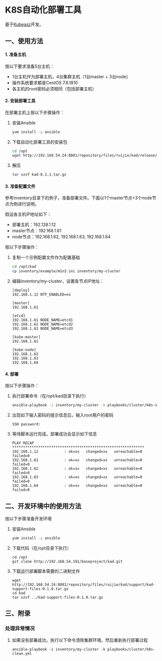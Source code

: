 # K8S自动化部署工具

基于[Kubeasz](https://github.com/gjmzj/kubeasz)开发。

## 一、使用方法

#### 1. 准备主机

按以下要求准备5台主机：

- 1台主机作为部署主机，4台集群主机（1台master + 3台node）
- 操作系统要求都是CentOS 7.6.1810
- 各主机的root密码必须相同（包括部署主机）

#### 2. 安装部署工具

在部署主机上按以下步骤操作：

1. 安装Ansible
    ```bash
    yum install -y ansible
    ```
1. 下载自动化部署工具的安装包
    ```bash
    cd /opt
    wget http://192.168.54.24:8081/repository/files/ruijie/kad/release/kad-0.1.1.tar.gz
    ```
1. 解压
    ```bash
    tar xzvf kad-0.1.1.tar.gz
    ```

#### 3. 准备配置文件

参考inventory目录下的例子，准备部署文件。下面以1个master节点+3个node节点为例进行说明。

假设各主机IP地址如下：
- 部署主机：192.128.1.12
- master节点：192.168.1.61
- node节点：192.168.1.62, 192.168.1.63, 192.168.1.64

按以下步骤操作：
1. 复制一个示例配置文件作为配置基础
    ```bash
    cd /opt/kad
    cp inventory/example/m1n3.ini inventory/my-cluster
    ```
1. 编辑inventory/my-cluster，设置各节点IP地址：
    ```
    [deploy]
    192.168.1.12 NTP_ENABLED=no

    [master]
    192.168.1.61

    [etcd]
    192.168.1.61 NODE_NAME=etcd1
    192.168.1.62 NODE_NAME=etcd2
    192.168.1.63 NODE_NAME=etcd3

    [kube-master]
    192.168.1.61

    [kube-node]
    192.168.1.62
    192.168.1.63
    192.168.1.64
    ```

#### 4. 部署

按以下步骤操作：

1. 执行部署命令（在/opt/kad目录下执行）
    ```bash
    ansible-playbook -i inventory/my-cluster -k playbooks/cluster/k8s-setup.yml
    ```
1. 出现如下输入密码的提示信息后，输入root用户的密码
    ```
    SSH password:
    ```
1. 等待脚本运行完成。部署成功会显示如下信息
    ```
    PLAY RECAP *************************************************************
    192.168.1.12            : ok=xx   changed=xx   unreachable=0    failed=0
    192.168.1.61            : ok=xx   changed=xx   unreachable=0    failed=0
    192.168.1.62            : ok=xx   changed=xx   unreachable=0    failed=0
    192.168.1.63            : ok=xx   changed=xx   unreachable=0    failed=0
    192.168.1.64            : ok=xx   changed=xx   unreachable=0    failed=0
    ```

## 二、开发环境中的使用方法

按以下步骤准备开发环境

1. 安装Ansible
    ```bash
    yum install -y ansible
    ```
1. 下载代码（在/opt目录下执行）
    ```
    cd /opt
    git clone http://192.168.54.191/baseproject/kad.git
    ```
1. 下载运行部署脚本需要的二进制文件
    ```
    wget http://192.168.54.24:8081/repository/files/ruijie/kad/support/kad-support-files-0.1.0.tar.gz
    cd kad
    tar xzvf ../kad-support-files-0.1.0.tar.gz
    ```

## 三、附录

### 处理异常情况

1. 如果没有部署成功，执行以下命令清除集群环境，然后重新执行部署过程
    ```
    ansible-playbook -i inventory/my-cluster -k playbooks/cluster/k8s-clean.yml
    ```
